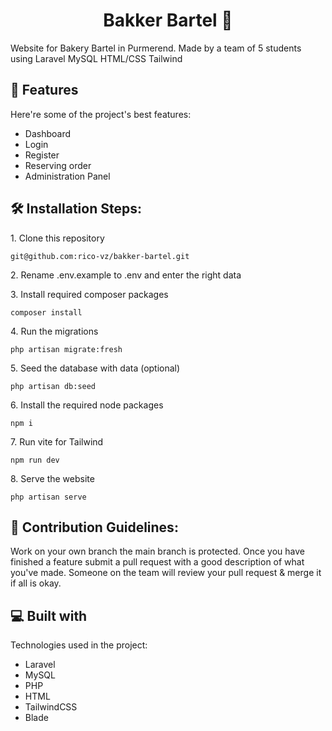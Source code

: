 <h1 id="title" align="center">Bakker Bartel 🥯</h1>

<p id="description">Website for Bakery Bartel in Purmerend. Made by a team of 5 students using Laravel MySQL HTML/CSS Tailwind</p>

  
  
<h2>🧐 Features</h2>

Here're some of the project's best features:

*   Dashboard
*   Login
*   Register
*   Reserving order
*   Administration Panel

<h2>🛠️ Installation Steps:</h2>

<p>1. Clone this repository</p>

```
git@github.com:rico-vz/bakker-bartel.git
```

<p>2. Rename .env.example to .env and enter the right data</p>

<p>3. Install required composer packages</p>

```
composer install
```

<p>4. Run the migrations</p>

```
php artisan migrate:fresh
```

<p>5. Seed the database with data (optional)</p>

```
php artisan db:seed
```

<p>6. Install the required node packages</p>

```
npm i
```

<p>7. Run vite for Tailwind</p>

```
npm run dev
```

<p>8. Serve the website</p>

```
php artisan serve
```

<h2>🍰 Contribution Guidelines:</h2>

Work on your own branch the main branch is protected. Once you have finished a feature submit a pull request with a good description of what you've made. Someone on the team will review your pull request & merge it if all is okay.

  
  
<h2>💻 Built with</h2>

Technologies used in the project:

*   Laravel
*   MySQL
*   PHP
*   HTML
*   TailwindCSS
*   Blade
